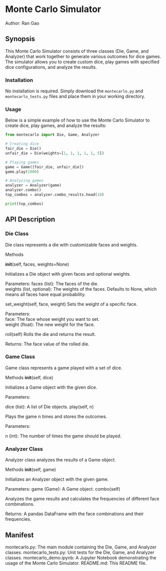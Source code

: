 
# Monte Carlo Simulator

Author: Ran Gao

## Synopsis

This Monte Carlo Simulator consists of three classes (Die, Game, and Analyzer) that work together to generate various outcomes for dice games. The simulator allows you to create custom dice, play games with specified dice configurations, and analyze the results.

### Installation

No installation is required. Simply download the `montecarlo.py` and `montecarlo_tests.py` files and place them in your working directory.

### Usage

Below is a simple example of how to use the Monte Carlo Simulator to create dice, play games, and analyze the results:

```python
from montecarlo import Die, Game, Analyzer

# Creating dice
fair_die = Die()
unfair_die = Die(weights=[1, 1, 1, 1, 1, 5])

# Playing games
game = Game([fair_die, unfair_die])
game.play(1000)

# Analyzing games
analyzer = Analyzer(game)
analyzer.combo()
top_combos = analyzer.combo_results.head(10)

print(top_combos)


```



## API Description 

### Die Class
Die class represents a die with customizable faces and weights.

Methods

__init__(self, faces, weights=None)

Initializes a Die object with given faces and optional weights.

Parameters:
faces (list): The faces of the die.   
weights (list, optional): The weights of the faces. Defaults to None, which means all faces have equal probability.

set_weight(self, face, weight)
Sets the weight of a specific face.

Parameters:   
face: The face whose weight you want to set.  
weight (float): The new weight for the face.
    
roll(self)
Rolls the die and returns the result.

Returns:
The face value of the rolled die.


### Game Class
Game class represents a game played with a set of dice.

Methods
__init__(self, dice)

Initializes a Game object with the given dice.

Parameters:

dice (list): A list of Die objects.
play(self, n)

Plays the game n times and stores the outcomes.

Parameters:

n (int): The number of times the game should be played.
    
    
### Analyzer Class
Analyzer class analyzes the results of a Game object.

Methods
__init__(self, game)

Initializes an Analyzer object with the given game.

Parameters:
game (Game): A Game object.
combo(self)

Analyzes the game results and calculates the frequencies of different face combinations.

Returns:
A pandas DataFrame with the face combinations and their frequencies.




## Manifest

montecarlo.py: The main module containing the Die, Game, and Analyzer classes.
montecarlo_tests.py: Unit tests for the Die, Game, and Analyzer classes.
montecarlo_demo.ipynb: A Jupyter Notebook demonstrating the usage of the Monte Carlo Simulator.
README.md: This README file.